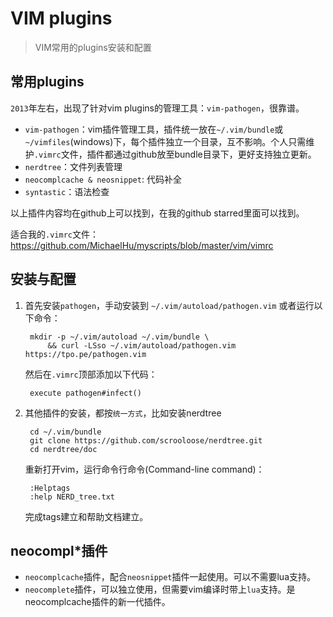 # VIM plugins

> VIM常用的plugins安装和配置






## 常用plugins

`2013`年左右，出现了针对vim plugins的管理工具：`vim-pathogen`，很靠谱。

* `vim-pathogen`：vim插件管理工具，插件统一放在`~/.vim/bundle`或`~/vimfiles`(windows)下，每个插件独立一个目录，互不影响。个人只需维护`.vimrc`文件，插件都通过github放至bundle目录下，更好支持独立更新。
* `nerdtree`：文件列表管理
* `neocomplcache & neosnippet`: 代码补全
* `syntastic`：语法检查

以上插件内容均在github上可以找到，在我的github starred里面可以找到。

适合我的`.vimrc`文件： 
<https://github.com/MichaelHu/myscripts/blob/master/vim/vimrc>




## 安装与配置

1. 首先安装`pathogen`，手动安装到
    `~/.vim/autoload/pathogen.vim` 或者运行以下命令：

        mkdir -p ~/.vim/autoload ~/.vim/bundle \
            && curl -LSso ~/.vim/autoload/pathogen.vim https://tpo.pe/pathogen.vim

    然后在`.vimrc`顶部添加以下代码：

        execute pathogen#infect()



2. 其他插件的安装，都按`统一方式`，比如安装nerdtree

        cd ~/.vim/bundle
        git clone https://github.com/scrooloose/nerdtree.git 
        cd nerdtree/doc

    重新打开vim，运行命令行命令(Command-line command)：
        
        :Helptags 
        :help NERD_tree.txt 

    完成tags建立和帮助文档建立。




## neocompl*插件

* `neocomplcache`插件，配合`neosnippet`插件一起使用。可以不需要lua支持。
* `neocomplete`插件，可以独立使用，但需要vim编译时带上`lua`支持。是neocomplcache插件的新一代插件。



